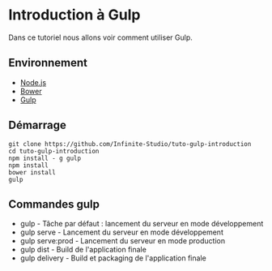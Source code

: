 # Introduction à Gulp

Dans ce tutoriel nous allons voir comment utiliser Gulp.

## Environnement

-   [Node.js](http://nodejs.org/)
-   [Bower](http://bower.io/)
-   [Gulp](http://gulpjs.com/)

## Démarrage

    git clone https://github.com/Infinite-Studio/tuto-gulp-introduction
    cd tuto-gulp-introduction
    npm install - g gulp
    npm install
    bower install
    gulp

## Commandes gulp

-   gulp                        - Tâche par défaut : lancement du serveur en mode développement
-   gulp serve                  - Lancement du serveur en mode développement
-   gulp serve:prod             - Lancement du serveur en mode production
-   gulp dist                   - Build de l'application finale
-   gulp delivery               - Build et packaging de l'application finale